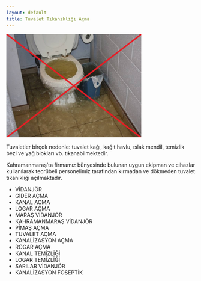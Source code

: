 ```yaml
---
layout: default
title: Tuvalet Tıkanıklığı Açma
---
```


<div class="single-details" markdown="1">

<img class="alighn-left" src="img/service/service1.jpg">

Tuvaletler birçok nedenle: tuvalet kağı, kağıt havlu, ıslak mendil, temizlik bezi ve yağ blokları vb. tıkanabilmektedir.

Kahramanmaraş’ta firmamız bünyesinde bulunan uygun ekipman ve cihazlar kullanılarak	tecrübeli personelimiz tarafından kırmadan ve dökmeden tuvalet tıkanıklığı açılmaktadır.

*   VİDANJÖR
*   GİDER AÇMA
*   KANAL AÇMA
*   LOGAR AÇMA
*   MARAŞ VİDANJÖR
*   KAHRAMANMARAŞ VİDANJÖR
*   PİMAŞ AÇMA
*   TUVALET AÇMA
*   KANALİZASYON AÇMA
*   RÖGAR AÇMA
*   KANAL TEMİZLİĞİ
*   LOGAR TEMİZLİĞİ
*   SARILAR VİDANJÖR
*   KANALİZASYON FOSEPTİK

</div>